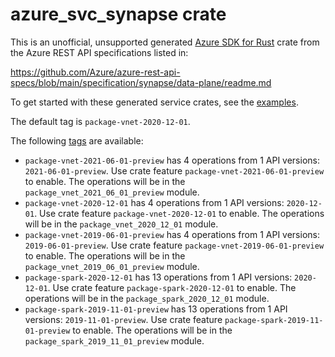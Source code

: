 # azure_svc_synapse crate

This is an unofficial, unsupported generated [Azure SDK for Rust](https://github.com/Azure/azure-sdk-for-rust/tree/legacy) crate from the Azure REST API specifications listed in:

https://github.com/Azure/azure-rest-api-specs/blob/main/specification/synapse/data-plane/readme.md

To get started with these generated service crates, see the [examples](https://github.com/Azure/azure-sdk-for-rust/blob/legacy/services/README.md#examples).

The default tag is `package-vnet-2020-12-01`.

The following [tags](https://github.com/Azure/azure-sdk-for-rust/blob/legacy/services/tags.md) are available:

- `package-vnet-2021-06-01-preview` has 4 operations from 1 API versions: `2021-06-01-preview`. Use crate feature `package-vnet-2021-06-01-preview` to enable. The operations will be in the `package_vnet_2021_06_01_preview` module.
- `package-vnet-2020-12-01` has 4 operations from 1 API versions: `2020-12-01`. Use crate feature `package-vnet-2020-12-01` to enable. The operations will be in the `package_vnet_2020_12_01` module.
- `package-vnet-2019-06-01-preview` has 4 operations from 1 API versions: `2019-06-01-preview`. Use crate feature `package-vnet-2019-06-01-preview` to enable. The operations will be in the `package_vnet_2019_06_01_preview` module.
- `package-spark-2020-12-01` has 13 operations from 1 API versions: `2020-12-01`. Use crate feature `package-spark-2020-12-01` to enable. The operations will be in the `package_spark_2020_12_01` module.
- `package-spark-2019-11-01-preview` has 13 operations from 1 API versions: `2019-11-01-preview`. Use crate feature `package-spark-2019-11-01-preview` to enable. The operations will be in the `package_spark_2019_11_01_preview` module.